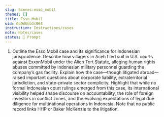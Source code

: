 ```yaml
---
slug: Scenes:esso_mobil
themes: []
title: Esso Mobil
uid: 0b9d6bb3c064
instruction: Instructions/cases
note: Notes/cases
status: 💬 Prompt
---
```

1. Outline the Esso Mobil case and its significance for Indonesian jurisprudence. Describe how villagers in Aceh filed suit in U.S. courts against ExxonMobil under the Alien Tort Statute, alleging human rights abuses committed by Indonesian military personnel guarding the company’s gas facility. Explain how the case—though litigated abroad—raised important questions about corporate liability, extraterritorial jurisdiction, and state–private sector complicity. Highlight that while no formal Indonesian court rulings emerged from this case, its international visibility helped shape discourse on accountability, the role of foreign investors in conflict zones, and the evolving expectations of legal due diligence for multinational operations in Indonesia. Note that no public record links HHP or Baker McKenzie to the litigation.
